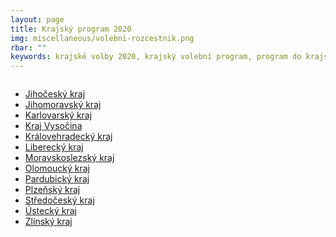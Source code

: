 ```yaml
---
layout: page
title: Krajský program 2020
img: miscellaneous/volebni-rozcestnik.png
rbar: ""
keywords: krajské volby 2020, krajský volební program, program do krajských voleb, program pro krajské volby, kraje, krajské zastupitelstvo, program
---
```


<div class="medium-12 large-4 columns o-section-block--medium">

<ul>  
<li><a href="https://jihocesky.pirati.cz/program/">Jihočeský kraj</a></li>
<li><a href="https://jihomoravsky.pirati.cz/program/">Jihomoravský kraj</a></li>
<li><a href="https://karlovarsky.pirati.cz/volby-2020/?pohled=program">Karlovarský kraj</a></li>
<li><a href="https://vysocina.pirati.cz/volby/2020-kraj/?pohled=program">Kraj Vysočina</a></li>
<li><a href="https://piratinakraj.cz/">Královehradecký kraj</a></li>
<li><a href="https://liberecky.pirati.cz/krajske-volby/?pohled=program">Liberecký kraj</a></li>
<li><a href="https://nakrajizmeny.cz/#program">Moravskoslezský kraj</a></li>
<li><a href="https://www.piratistarostove.cz/nasprogram/">Olomoucký kraj</a></li>
<li><a href="https://pardubicky.pirati.cz/volby-2020/?pohled=program">Pardubický kraj</a></li>
<li><a href="https://plzensky.pirati.cz/krajske/?pohled=program">Plzeňský kraj</a></li>
<li><a href="https://stredocesky.pirati.cz/program/">Středočeský kraj</a></li>
<li><a href="https://piratiuk.cz/velky-plan-program/">Ústecký kraj</a></li>
<li><a href="https://zlinsky.pirati.cz/volby-2020/?pohled=program">Zlínský kraj</a></li>
</ul>  
</div>
	

